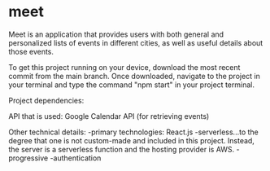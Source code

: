 # meet

Meet is an application that provides users with both general and personalized lists of events in different cities, as well as useful details
about those events.

To get this project running on your device, download the most recent commit from the main branch. Once downloaded, navigate to the project
in your terminal and type the command "npm start" in your project terminal.

Project dependencies:

API that is used: Google Calendar API (for retrieving events)

Other technical details:
  -primary technologies: React.js
  -serverless...to the degree that one is not custom-made and included in this project. Instead, the server is a serverless function 
  and the hosting provider is AWS.
  -progressive
  -authentication
